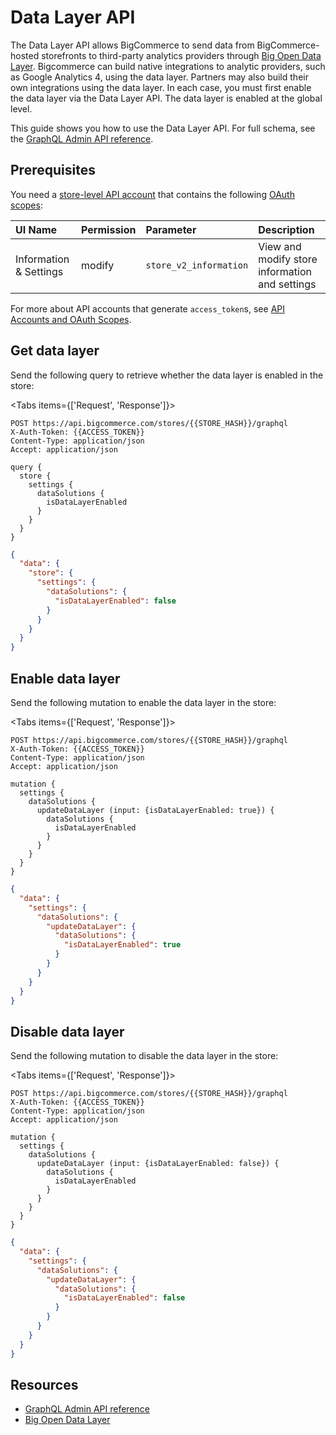 # Data Layer API

The Data Layer API allows BigCommerce to send data from BigCommerce-hosted storefronts to third-party analytics providers through [Big Open Data Layer](/api-docs/partner/analytics-solutions/bodl). Bigcommerce can build native integrations to analytic providers, such as Google Analytics 4, using the data layer. Partners may also build their own integrations using the data layer. In each case, you must first enable the data layer via the Data Layer API. The data layer is enabled at the global level.

This guide shows you how to use the Data Layer API. For full schema, see the [GraphQL Admin API reference](/graphql-admin). 

## Prerequisites

You need a [store-level API account](/api-docs/getting-started/api-accounts#store-api-accounts) that contains the following [OAuth scopes](/api-docs/getting-started/api-accounts#oauth-scopes):

| UI Name | Permission | Parameter | Description |
|:--------|:-----------|:----------|:------------|
| Information & Settings | modify | `store_v2_information` | View and modify store information and settings |

For more about API accounts that generate `access_token`s, see [API Accounts and OAuth Scopes](/api-docs/getting-started/authentication/rest-api-authentication).

## Get data layer

Send the following query to retrieve whether the data layer is enabled in the store: 

<Tabs items={['Request', 'Response']}>
  <Tab>

  ```http filename="Example query: Get data layer enabled flag" showLineNumbers copy
  POST https://api.bigcommerce.com/stores/{{STORE_HASH}}/graphql
  X-Auth-Token: {{ACCESS_TOKEN}}
  Content-Type: application/json
  Accept: application/json

  query {
    store {
      settings {
        dataSolutions {
          isDataLayerEnabled
        }
      }
    }
  }
  ```
  </Tab>
  <Tab>

  ```json filename="Example query: Get data layer enabled flag" showLineNumbers copy
  {
    "data": {
      "store": {
        "settings": {
          "dataSolutions": {
            "isDataLayerEnabled": false
          }
        }
      }
    }
  }
  ```
  </Tab>
</Tabs>

## Enable data layer

Send the following mutation to enable the data layer in the store: 

<Tabs items={['Request', 'Response']}>
  <Tab>

  ```http filename="Example mutation: Enable data layer" showLineNumbers copy
  POST https://api.bigcommerce.com/stores/{{STORE_HASH}}/graphql
  X-Auth-Token: {{ACCESS_TOKEN}}
  Content-Type: application/json
  Accept: application/json

  mutation {
    settings {
      dataSolutions {
        updateDataLayer (input: {isDataLayerEnabled: true}) {
          dataSolutions {
            isDataLayerEnabled
          }
        }
      }
    }
  }
  ```
  </Tab>
  <Tab>

  ```json filename="Example mutation: Enable data layer" showLineNumbers copy
  {
    "data": {
      "settings": {
        "dataSolutions": {
          "updateDataLayer": {
            "dataSolutions": {
              "isDataLayerEnabled": true
            }
          }
        }
      }
    }
  }
  ```

  </Tab>
</Tabs>

## Disable data layer

Send the following mutation to disable the data layer in the store: 

<Tabs items={['Request', 'Response']}>
  <Tab>

  ```http filename="Example mutation: Disable data layer" showLineNumbers copy
  POST https://api.bigcommerce.com/stores/{{STORE_HASH}}/graphql
  X-Auth-Token: {{ACCESS_TOKEN}}
  Content-Type: application/json
  Accept: application/json

  mutation {
    settings {
      dataSolutions {
        updateDataLayer (input: {isDataLayerEnabled: false}) {
          dataSolutions {
            isDataLayerEnabled
          }
        }
      }
    }
  }
  ```

  </Tab>
  <Tab>

  ```json filename="Example mutation: Disable data layer" showLineNumbers copy
  {
    "data": {
      "settings": {
        "dataSolutions": {
          "updateDataLayer": {
            "dataSolutions": {
              "isDataLayerEnabled": false
            }
          }
        }
      }
    }
  }
  ```

  </Tab>
</Tabs>

## Resources
- [GraphQL Admin API reference](/graphql-admin)
- [Big Open Data Layer](/api-docs/partner/analytics-solutions/bodl)
